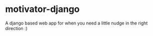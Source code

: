 # motivator-django

A django based web app for when you need a little nudge in the right direction :)
